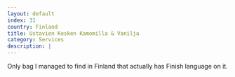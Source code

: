 ```yaml
---
layout: default
index: 31
country: Finland
title: Ustavien Kesken Kamomilla & Vanilja
category: Services
description: |
---
```


Only bag I managed to find in Finland that actually has Finish language on it.